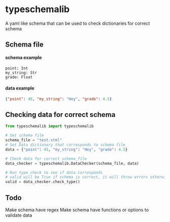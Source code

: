 # typeschemalib
A yaml like schema that can be used to check dictionaries for correct schema

## Schema file
#### schema example
```
point: Int
my_string: Str
grade: Float
```

#### data example
```json
{"point": 45, "my_string": "Hey", "grade": 4.5}
```

## Checking data for correct schema

```py
from typeschemalib import typeschemalib

# Set schema file
schema_file = "test.stml"
# Set Data dictionary that corresponds to schema file
data = {"point": 45, "my_string": "Hey", "grade": 4.5}

# Check data for correct schema_file
data_checker = typeschemalib.DataChecker(schema_file, data)

# Run type check to see if data corresponds
# valid will be True if schema is correct, it will throw errors otherwise
valid = data_checker.check_type()
```

## Todo
Make schema have regex
Make schema have functions or options to validate data
